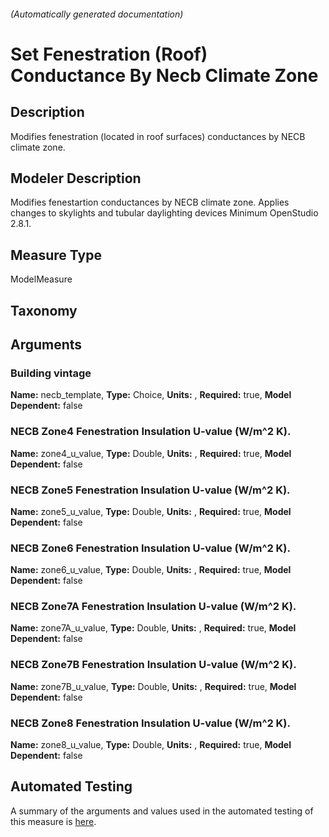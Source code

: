 

###### (Automatically generated documentation)

# Set Fenestration (Roof) Conductance By Necb Climate Zone

## Description
Modifies fenestration (located in roof surfaces) conductances by NECB climate zone.

## Modeler Description
Modifies fenestartion conductances by NECB climate zone. Applies changes to skylights and tubular daylighting devices Minimum OpenStudio 2.8.1.

## Measure Type
ModelMeasure

## Taxonomy


## Arguments


### Building vintage

**Name:** necb_template,
**Type:** Choice,
**Units:** ,
**Required:** true,
**Model Dependent:** false

### NECB Zone4 Fenestration Insulation U-value (W/m^2 K).

**Name:** zone4_u_value,
**Type:** Double,
**Units:** ,
**Required:** true,
**Model Dependent:** false

### NECB Zone5 Fenestration Insulation U-value (W/m^2 K).

**Name:** zone5_u_value,
**Type:** Double,
**Units:** ,
**Required:** true,
**Model Dependent:** false

### NECB Zone6 Fenestration Insulation U-value (W/m^2 K).

**Name:** zone6_u_value,
**Type:** Double,
**Units:** ,
**Required:** true,
**Model Dependent:** false

### NECB Zone7A Fenestration Insulation U-value (W/m^2 K).

**Name:** zone7A_u_value,
**Type:** Double,
**Units:** ,
**Required:** true,
**Model Dependent:** false

### NECB Zone7B Fenestration Insulation U-value (W/m^2 K).

**Name:** zone7B_u_value,
**Type:** Double,
**Units:** ,
**Required:** true,
**Model Dependent:** false

### NECB Zone8 Fenestration Insulation U-value (W/m^2 K).

**Name:** zone8_u_value,
**Type:** Double,
**Units:** ,
**Required:** true,
**Model Dependent:** false






## Automated Testing
A summary of the arguments and values used in the automated testing of this measure is [here](./tests/README.md).
